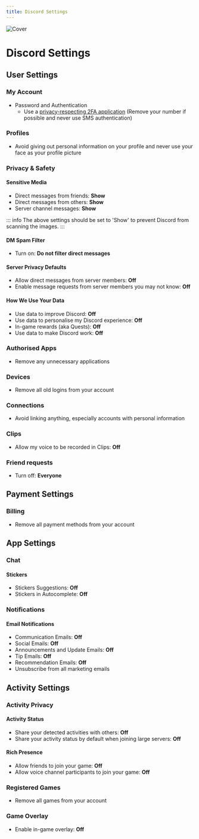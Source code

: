 ```yaml
---
title: Discord Settings
---
```


![Cover](/assets/covers/discord.png)

# Discord Settings

## User Settings

### My Account

* Password and Authentication
  * Use a [privacy-respecting 2FA application](/recommendations/software/multi-factor-authentication) (Remove your number if possible and never use SMS authentication)

### Profiles

* Avoid giving out personal information on your profile and never use your face as your profile picture

### Privacy & Safety

#### Sensitive Media

* Direct messages from friends: **Show**
* Direct messages from others: **Show**
* Server channel messages: **Show**

::: info
The above settings should be set to 'Show' to prevent Discord from scanning the images.
:::

#### DM Spam Filter

* Turn on: **Do not filter direct messages**

#### Server Privacy Defaults

* Allow direct messages from server members: **Off**
* Enable message requests from server members you may not know: **Off**

#### How We Use Your Data

* Use data to improve Discord: **Off**
* Use data to personalise my Discord experience: **Off**
* In-game rewards (aka Quests): **Off**
* Use data to make Discord work: **Off**

### Authorised Apps

* Remove any unnecessary applications

### Devices

* Remove all old logins from your account

### Connections

* Avoid linking anything, especially accounts with personal information

### Clips

* Allow my voice to be recorded in Clips: **Off**

### Friend requests

* Turn off: **Everyone**

## Payment Settings

### Billing

* Remove all payment methods from your account

## App Settings

### Chat

#### Stickers

* Stickers Suggestions: **Off**
* Stickers in Autocomplete: **Off**

### Notifications

#### Email Notifications

* Communication Emails: **Off**
* Social Emails: **Off**
* Announcements and Update Emails: **Off**
* Tip Emails: **Off**
* Recommendation Emails: **Off**
* Unsubscribe from all marketing emails

## Activity Settings

### Activity Privacy

#### Activity Status

* Share your detected activities with others: **Off**
* Share your activity status by default when joining large servers: **Off**

#### Rich Presence

* Allow friends to join your game: **Off**
* Allow voice channel participants to join your game: **Off**

### Registered Games

* Remove all games from your account

### Game Overlay

* Enable in-game overlay: **Off**
